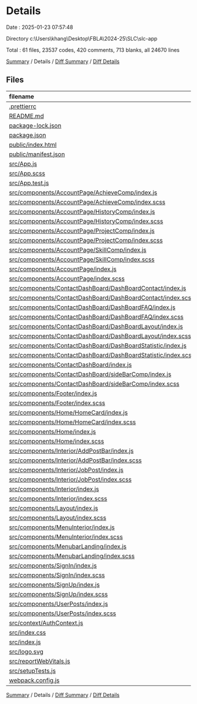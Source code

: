 # Details

Date : 2025-01-23 07:57:48

Directory c:\\Users\\khang\\Desktop\\FBLA\\2024-25\\SLC\\slc-app

Total : 61 files,  23537 codes, 420 comments, 713 blanks, all 24670 lines

[Summary](results.md) / Details / [Diff Summary](diff.md) / [Diff Details](diff-details.md)

## Files
| filename | language | code | comment | blank | total |
| :--- | :--- | ---: | ---: | ---: | ---: |
| [.prettierrc](/.prettierrc) | JSON | 6 | 0 | 0 | 6 |
| [README.md](/README.md) | Markdown | 10 | 0 | 8 | 18 |
| [package-lock.json](/package-lock.json) | JSON | 19,060 | 0 | 1 | 19,061 |
| [package.json](/package.json) | JSON | 73 | 0 | 1 | 74 |
| [public/index.html](/public/index.html) | HTML | 21 | 0 | 1 | 22 |
| [public/manifest.json](/public/manifest.json) | JSON | 25 | 0 | 1 | 26 |
| [src/App.js](/src/App.js) | JavaScript | 34 | 14 | 5 | 53 |
| [src/App.scss](/src/App.scss) | SCSS | 27 | 0 | 6 | 33 |
| [src/App.test.js](/src/App.test.js) | JavaScript | 7 | 0 | 2 | 9 |
| [src/components/AccountPage/AchieveComp/index.js](/src/components/AccountPage/AchieveComp/index.js) | JavaScript | 86 | 0 | 5 | 91 |
| [src/components/AccountPage/AchieveComp/index.scss](/src/components/AccountPage/AchieveComp/index.scss) | SCSS | 24 | 0 | 6 | 30 |
| [src/components/AccountPage/HistoryComp/index.js](/src/components/AccountPage/HistoryComp/index.js) | JavaScript | 114 | 0 | 9 | 123 |
| [src/components/AccountPage/HistoryComp/index.scss](/src/components/AccountPage/HistoryComp/index.scss) | SCSS | 23 | 1 | 7 | 31 |
| [src/components/AccountPage/ProjectComp/index.js](/src/components/AccountPage/ProjectComp/index.js) | JavaScript | 90 | 0 | 7 | 97 |
| [src/components/AccountPage/ProjectComp/index.scss](/src/components/AccountPage/ProjectComp/index.scss) | SCSS | 24 | 0 | 7 | 31 |
| [src/components/AccountPage/SkillComp/index.js](/src/components/AccountPage/SkillComp/index.js) | JavaScript | 91 | 2 | 9 | 102 |
| [src/components/AccountPage/SkillComp/index.scss](/src/components/AccountPage/SkillComp/index.scss) | SCSS | 24 | 0 | 6 | 30 |
| [src/components/AccountPage/index.js](/src/components/AccountPage/index.js) | JavaScript | 289 | 0 | 19 | 308 |
| [src/components/AccountPage/index.scss](/src/components/AccountPage/index.scss) | SCSS | 280 | 0 | 51 | 331 |
| [src/components/ContactDashBoard/DashBoardContact/index.js](/src/components/ContactDashBoard/DashBoardContact/index.js) | JavaScript | 74 | 0 | 2 | 76 |
| [src/components/ContactDashBoard/DashBoardContact/index.scss](/src/components/ContactDashBoard/DashBoardContact/index.scss) | SCSS | 121 | 0 | 24 | 145 |
| [src/components/ContactDashBoard/DashBoardFAQ/index.js](/src/components/ContactDashBoard/DashBoardFAQ/index.js) | JavaScript | 51 | 0 | 4 | 55 |
| [src/components/ContactDashBoard/DashBoardFAQ/index.scss](/src/components/ContactDashBoard/DashBoardFAQ/index.scss) | SCSS | 64 | 0 | 14 | 78 |
| [src/components/ContactDashBoard/DashBoardLayout/index.js](/src/components/ContactDashBoard/DashBoardLayout/index.js) | JavaScript | 22 | 7 | 4 | 33 |
| [src/components/ContactDashBoard/DashBoardLayout/index.scss](/src/components/ContactDashBoard/DashBoardLayout/index.scss) | SCSS | 17 | 3 | 3 | 23 |
| [src/components/ContactDashBoard/DashBoardStatistic/index.js](/src/components/ContactDashBoard/DashBoardStatistic/index.js) | JavaScript | 62 | 5 | 6 | 73 |
| [src/components/ContactDashBoard/DashBoardStatistic/index.scss](/src/components/ContactDashBoard/DashBoardStatistic/index.scss) | SCSS | 221 | 23 | 40 | 284 |
| [src/components/ContactDashBoard/index.js](/src/components/ContactDashBoard/index.js) | JavaScript | 22 | 7 | 4 | 33 |
| [src/components/ContactDashBoard/sideBarComp/index.js](/src/components/ContactDashBoard/sideBarComp/index.js) | JavaScript | 31 | 7 | 5 | 43 |
| [src/components/ContactDashBoard/sideBarComp/index.scss](/src/components/ContactDashBoard/sideBarComp/index.scss) | SCSS | 66 | 10 | 10 | 86 |
| [src/components/Footer/index.js](/src/components/Footer/index.js) | JavaScript | 34 | 7 | 5 | 46 |
| [src/components/Footer/index.scss](/src/components/Footer/index.scss) | SCSS | 68 | 14 | 14 | 96 |
| [src/components/Home/HomeCard/index.js](/src/components/Home/HomeCard/index.js) | JavaScript | 99 | 49 | 9 | 157 |
| [src/components/Home/HomeCard/index.scss](/src/components/Home/HomeCard/index.scss) | SCSS | 366 | 44 | 72 | 482 |
| [src/components/Home/index.js](/src/components/Home/index.js) | JavaScript | 42 | 6 | 8 | 56 |
| [src/components/Home/index.scss](/src/components/Home/index.scss) | SCSS | 221 | 24 | 41 | 286 |
| [src/components/Interior/AddPostBar/index.js](/src/components/Interior/AddPostBar/index.js) | JavaScript | 171 | 20 | 36 | 227 |
| [src/components/Interior/AddPostBar/index.scss](/src/components/Interior/AddPostBar/index.scss) | SCSS | 56 | 15 | 12 | 83 |
| [src/components/Interior/JobPost/index.js](/src/components/Interior/JobPost/index.js) | JavaScript | 39 | 7 | 5 | 51 |
| [src/components/Interior/JobPost/index.scss](/src/components/Interior/JobPost/index.scss) | SCSS | 68 | 13 | 13 | 94 |
| [src/components/Interior/index.js](/src/components/Interior/index.js) | JavaScript | 238 | 25 | 35 | 298 |
| [src/components/Interior/index.scss](/src/components/Interior/index.scss) | SCSS | 117 | 10 | 24 | 151 |
| [src/components/Layout/index.js](/src/components/Layout/index.js) | JavaScript | 19 | 6 | 5 | 30 |
| [src/components/Layout/index.scss](/src/components/Layout/index.scss) | SCSS | 9 | 2 | 2 | 13 |
| [src/components/MenuInterior/index.js](/src/components/MenuInterior/index.js) | JavaScript | 47 | 7 | 6 | 60 |
| [src/components/MenuInterior/index.scss](/src/components/MenuInterior/index.scss) | SCSS | 13 | 3 | 4 | 20 |
| [src/components/MenubarLanding/index.js](/src/components/MenubarLanding/index.js) | JavaScript | 45 | 1 | 5 | 51 |
| [src/components/MenubarLanding/index.scss](/src/components/MenubarLanding/index.scss) | SCSS | 23 | 4 | 10 | 37 |
| [src/components/SignIn/index.js](/src/components/SignIn/index.js) | JavaScript | 81 | 3 | 14 | 98 |
| [src/components/SignIn/index.scss](/src/components/SignIn/index.scss) | SCSS | 87 | 11 | 20 | 118 |
| [src/components/SignUp/index.js](/src/components/SignUp/index.js) | JavaScript | 210 | 28 | 22 | 260 |
| [src/components/SignUp/index.scss](/src/components/SignUp/index.scss) | SCSS | 108 | 15 | 24 | 147 |
| [src/components/UserPosts/index.js](/src/components/UserPosts/index.js) | JavaScript | 119 | 8 | 21 | 148 |
| [src/components/UserPosts/index.scss](/src/components/UserPosts/index.scss) | SCSS | 42 | 0 | 4 | 46 |
| [src/context/AuthContext.js](/src/context/AuthContext.js) | JavaScript | 94 | 3 | 24 | 121 |
| [src/index.css](/src/index.css) | CSS | 17 | 0 | 3 | 20 |
| [src/index.js](/src/index.js) | JavaScript | 19 | 12 | 3 | 34 |
| [src/logo.svg](/src/logo.svg) | XML | 1 | 0 | 0 | 1 |
| [src/reportWebVitals.js](/src/reportWebVitals.js) | JavaScript | 12 | 0 | 2 | 14 |
| [src/setupTests.js](/src/setupTests.js) | JavaScript | 1 | 4 | 1 | 6 |
| [webpack.config.js](/webpack.config.js) | JavaScript | 12 | 0 | 2 | 14 |

[Summary](results.md) / Details / [Diff Summary](diff.md) / [Diff Details](diff-details.md)